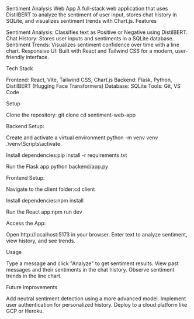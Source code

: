 Sentiment Analysis Web App
A full-stack web application that uses DistilBERT to analyze the sentiment of user input, stores chat history in SQLite, and visualizes sentiment trends with Chart.js.
Features

Sentiment Analysis: Classifies text as Positive or Negative using DistilBERT.
Chat History: Stores user inputs and sentiments in a SQLite database.
Sentiment Trends: Visualizes sentiment confidence over time with a line chart.
Responsive UI: Built with React and Tailwind CSS for a modern, user-friendly interface.

Tech Stack

Frontend: React, Vite, Tailwind CSS, Chart.js
Backend: Flask, Python, DistilBERT (Hugging Face Transformers)
Database: SQLite
Tools: Git, VS Code

Setup

Clone the repository:
git clone 
cd sentiment-web-app


Backend Setup:

Create and activate a virtual environment:python -m venv venv
.\venv\Scripts\activate


Install dependencies:pip install -r requirements.txt


Run the Flask app:python backend/app.py




Frontend Setup:

Navigate to the client folder:cd client


Install dependencies:npm install


Run the React app:npm run dev




Access the App:

Open http://localhost:5173 in your browser.
Enter text to analyze sentiment, view history, and see trends.



Usage

Type a message and click "Analyze" to get sentiment results.
View past messages and their sentiments in the chat history.
Observe sentiment trends in the line chart.

Future Improvements

Add neutral sentiment detection using a more advanced model.
Implement user authentication for personalized history.
Deploy to a cloud platform like GCP or Heroku.
